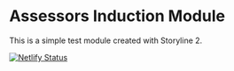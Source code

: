 # Assessors Induction Module

This is a simple test module created with Storyline 2.

[![Netlify Status](https://api.netlify.com/api/v1/badges/02aa58ca-5740-477f-b202-6b629b92af45/deploy-status)](https://app.netlify.com/sites/cavc-assessor-induction/deploys)
